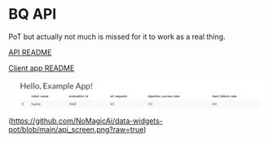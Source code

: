 
# BQ API 

PoT but actually not much is missed for it to work as a real thing.

[API README](./api/README.md)

[Client app README](./client_app_example/README.md)

![example client app screen](./api_screen.png)
(https://github.com/NoMagicAi/data-widgets-pot/blob/main/api_screen.png?raw=true)
